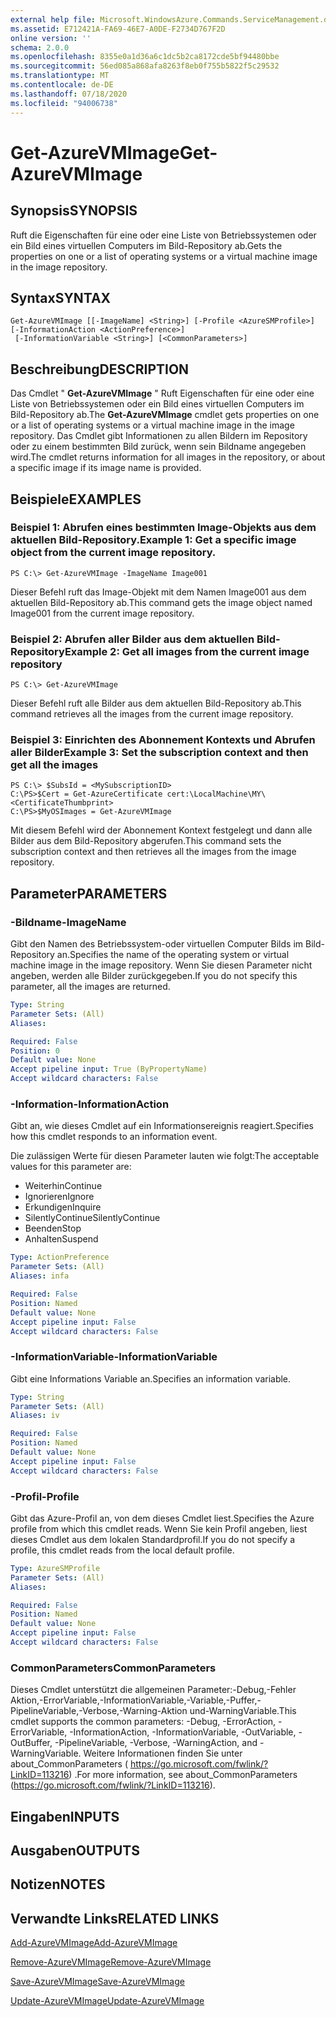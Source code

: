```yaml
---
external help file: Microsoft.WindowsAzure.Commands.ServiceManagement.dll-Help.xml
ms.assetid: E712421A-FA69-46E7-A0DE-F2734D767F2D
online version: ''
schema: 2.0.0
ms.openlocfilehash: 8355e0a1d36a6c1dc5b2ca8172cde5bf94480bbe
ms.sourcegitcommit: 56ed085a868afa8263f8eb0f755b5822f5c29532
ms.translationtype: MT
ms.contentlocale: de-DE
ms.lasthandoff: 07/18/2020
ms.locfileid: "94006738"
---
```

# <span data-ttu-id="70d04-101">Get-AzureVMImage</span><span class="sxs-lookup"><span data-stu-id="70d04-101">Get-AzureVMImage</span></span>

## <span data-ttu-id="70d04-102">Synopsis</span><span class="sxs-lookup"><span data-stu-id="70d04-102">SYNOPSIS</span></span>
<span data-ttu-id="70d04-103">Ruft die Eigenschaften für eine oder eine Liste von Betriebssystemen oder ein Bild eines virtuellen Computers im Bild-Repository ab.</span><span class="sxs-lookup"><span data-stu-id="70d04-103">Gets the properties on one or a list of operating systems or a virtual machine image in the image repository.</span></span>

## <span data-ttu-id="70d04-104">Syntax</span><span class="sxs-lookup"><span data-stu-id="70d04-104">SYNTAX</span></span>

```
Get-AzureVMImage [[-ImageName] <String>] [-Profile <AzureSMProfile>] [-InformationAction <ActionPreference>]
 [-InformationVariable <String>] [<CommonParameters>]
```

## <span data-ttu-id="70d04-105">Beschreibung</span><span class="sxs-lookup"><span data-stu-id="70d04-105">DESCRIPTION</span></span>
<span data-ttu-id="70d04-106">Das Cmdlet " **Get-AzureVMImage** " Ruft Eigenschaften für eine oder eine Liste von Betriebssystemen oder ein Bild eines virtuellen Computers im Bild-Repository ab.</span><span class="sxs-lookup"><span data-stu-id="70d04-106">The **Get-AzureVMImage** cmdlet gets properties on one or a list of operating systems or a virtual machine image in the image repository.</span></span>
<span data-ttu-id="70d04-107">Das Cmdlet gibt Informationen zu allen Bildern im Repository oder zu einem bestimmten Bild zurück, wenn sein Bildname angegeben wird.</span><span class="sxs-lookup"><span data-stu-id="70d04-107">The cmdlet returns information for all images in the repository, or about a specific image if its image name is provided.</span></span>

## <span data-ttu-id="70d04-108">Beispiele</span><span class="sxs-lookup"><span data-stu-id="70d04-108">EXAMPLES</span></span>

### <span data-ttu-id="70d04-109">Beispiel 1: Abrufen eines bestimmten Image-Objekts aus dem aktuellen Bild-Repository.</span><span class="sxs-lookup"><span data-stu-id="70d04-109">Example 1: Get a specific image object from the current image repository.</span></span>
```
PS C:\> Get-AzureVMImage -ImageName Image001
```

<span data-ttu-id="70d04-110">Dieser Befehl ruft das Image-Objekt mit dem Namen Image001 aus dem aktuellen Bild-Repository ab.</span><span class="sxs-lookup"><span data-stu-id="70d04-110">This command gets the image object named Image001 from the current image repository.</span></span>

### <span data-ttu-id="70d04-111">Beispiel 2: Abrufen aller Bilder aus dem aktuellen Bild-Repository</span><span class="sxs-lookup"><span data-stu-id="70d04-111">Example 2: Get all images from the current image repository</span></span>
```
PS C:\> Get-AzureVMImage
```

<span data-ttu-id="70d04-112">Dieser Befehl ruft alle Bilder aus dem aktuellen Bild-Repository ab.</span><span class="sxs-lookup"><span data-stu-id="70d04-112">This command retrieves all the images from the current image repository.</span></span>

### <span data-ttu-id="70d04-113">Beispiel 3: Einrichten des Abonnement Kontexts und Abrufen aller Bilder</span><span class="sxs-lookup"><span data-stu-id="70d04-113">Example 3: Set the subscription context and then get all the images</span></span>
```
PS C:\> $SubsId = <MySubscriptionID>
C:\PS>$Cert = Get-AzureCertificate cert:\LocalMachine\MY\<CertificateThumbprint>
C:\PS>$MyOSImages = Get-AzureVMImage
```

<span data-ttu-id="70d04-114">Mit diesem Befehl wird der Abonnement Kontext festgelegt und dann alle Bilder aus dem Bild-Repository abgerufen.</span><span class="sxs-lookup"><span data-stu-id="70d04-114">This command sets the subscription context and then retrieves all the images from the image repository.</span></span>

## <span data-ttu-id="70d04-115">Parameter</span><span class="sxs-lookup"><span data-stu-id="70d04-115">PARAMETERS</span></span>

### <span data-ttu-id="70d04-116">-Bildname</span><span class="sxs-lookup"><span data-stu-id="70d04-116">-ImageName</span></span>
<span data-ttu-id="70d04-117">Gibt den Namen des Betriebssystem-oder virtuellen Computer Bilds im Bild-Repository an.</span><span class="sxs-lookup"><span data-stu-id="70d04-117">Specifies the name of the operating system or virtual machine image in the image repository.</span></span>
<span data-ttu-id="70d04-118">Wenn Sie diesen Parameter nicht angeben, werden alle Bilder zurückgegeben.</span><span class="sxs-lookup"><span data-stu-id="70d04-118">If you do not specify this parameter, all the images are returned.</span></span>

```yaml
Type: String
Parameter Sets: (All)
Aliases: 

Required: False
Position: 0
Default value: None
Accept pipeline input: True (ByPropertyName)
Accept wildcard characters: False
```

### <span data-ttu-id="70d04-119">-Information</span><span class="sxs-lookup"><span data-stu-id="70d04-119">-InformationAction</span></span>
<span data-ttu-id="70d04-120">Gibt an, wie dieses Cmdlet auf ein Informationsereignis reagiert.</span><span class="sxs-lookup"><span data-stu-id="70d04-120">Specifies how this cmdlet responds to an information event.</span></span>

<span data-ttu-id="70d04-121">Die zulässigen Werte für diesen Parameter lauten wie folgt:</span><span class="sxs-lookup"><span data-stu-id="70d04-121">The acceptable values for this parameter are:</span></span>

- <span data-ttu-id="70d04-122">Weiterhin</span><span class="sxs-lookup"><span data-stu-id="70d04-122">Continue</span></span>
- <span data-ttu-id="70d04-123">Ignorieren</span><span class="sxs-lookup"><span data-stu-id="70d04-123">Ignore</span></span>
- <span data-ttu-id="70d04-124">Erkundigen</span><span class="sxs-lookup"><span data-stu-id="70d04-124">Inquire</span></span>
- <span data-ttu-id="70d04-125">SilentlyContinue</span><span class="sxs-lookup"><span data-stu-id="70d04-125">SilentlyContinue</span></span>
- <span data-ttu-id="70d04-126">Beenden</span><span class="sxs-lookup"><span data-stu-id="70d04-126">Stop</span></span>
- <span data-ttu-id="70d04-127">Anhalten</span><span class="sxs-lookup"><span data-stu-id="70d04-127">Suspend</span></span>

```yaml
Type: ActionPreference
Parameter Sets: (All)
Aliases: infa

Required: False
Position: Named
Default value: None
Accept pipeline input: False
Accept wildcard characters: False
```

### <span data-ttu-id="70d04-128">-InformationVariable</span><span class="sxs-lookup"><span data-stu-id="70d04-128">-InformationVariable</span></span>
<span data-ttu-id="70d04-129">Gibt eine Informations Variable an.</span><span class="sxs-lookup"><span data-stu-id="70d04-129">Specifies an information variable.</span></span>

```yaml
Type: String
Parameter Sets: (All)
Aliases: iv

Required: False
Position: Named
Default value: None
Accept pipeline input: False
Accept wildcard characters: False
```

### <span data-ttu-id="70d04-130">-Profil</span><span class="sxs-lookup"><span data-stu-id="70d04-130">-Profile</span></span>
<span data-ttu-id="70d04-131">Gibt das Azure-Profil an, von dem dieses Cmdlet liest.</span><span class="sxs-lookup"><span data-stu-id="70d04-131">Specifies the Azure profile from which this cmdlet reads.</span></span>
<span data-ttu-id="70d04-132">Wenn Sie kein Profil angeben, liest dieses Cmdlet aus dem lokalen Standardprofil.</span><span class="sxs-lookup"><span data-stu-id="70d04-132">If you do not specify a profile, this cmdlet reads from the local default profile.</span></span>

```yaml
Type: AzureSMProfile
Parameter Sets: (All)
Aliases: 

Required: False
Position: Named
Default value: None
Accept pipeline input: False
Accept wildcard characters: False
```

### <span data-ttu-id="70d04-133">CommonParameters</span><span class="sxs-lookup"><span data-stu-id="70d04-133">CommonParameters</span></span>
<span data-ttu-id="70d04-134">Dieses Cmdlet unterstützt die allgemeinen Parameter:-Debug,-Fehler Aktion,-ErrorVariable,-InformationVariable,-Variable,-Puffer,-PipelineVariable,-Verbose,-Warning-Aktion und-WarningVariable.</span><span class="sxs-lookup"><span data-stu-id="70d04-134">This cmdlet supports the common parameters: -Debug, -ErrorAction, -ErrorVariable, -InformationAction, -InformationVariable, -OutVariable, -OutBuffer, -PipelineVariable, -Verbose, -WarningAction, and -WarningVariable.</span></span> <span data-ttu-id="70d04-135">Weitere Informationen finden Sie unter about_CommonParameters ( https://go.microsoft.com/fwlink/?LinkID=113216) .</span><span class="sxs-lookup"><span data-stu-id="70d04-135">For more information, see about_CommonParameters (https://go.microsoft.com/fwlink/?LinkID=113216).</span></span>

## <span data-ttu-id="70d04-136">Eingaben</span><span class="sxs-lookup"><span data-stu-id="70d04-136">INPUTS</span></span>

## <span data-ttu-id="70d04-137">Ausgaben</span><span class="sxs-lookup"><span data-stu-id="70d04-137">OUTPUTS</span></span>

## <span data-ttu-id="70d04-138">Notizen</span><span class="sxs-lookup"><span data-stu-id="70d04-138">NOTES</span></span>

## <span data-ttu-id="70d04-139">Verwandte Links</span><span class="sxs-lookup"><span data-stu-id="70d04-139">RELATED LINKS</span></span>

[<span data-ttu-id="70d04-140">Add-AzureVMImage</span><span class="sxs-lookup"><span data-stu-id="70d04-140">Add-AzureVMImage</span></span>](./Add-AzureVMImage.md)

[<span data-ttu-id="70d04-141">Remove-AzureVMImage</span><span class="sxs-lookup"><span data-stu-id="70d04-141">Remove-AzureVMImage</span></span>](./Remove-AzureVMImage.md)

[<span data-ttu-id="70d04-142">Save-AzureVMImage</span><span class="sxs-lookup"><span data-stu-id="70d04-142">Save-AzureVMImage</span></span>](./Save-AzureVMImage.md)

[<span data-ttu-id="70d04-143">Update-AzureVMImage</span><span class="sxs-lookup"><span data-stu-id="70d04-143">Update-AzureVMImage</span></span>](./Update-AzureVMImage.md)


